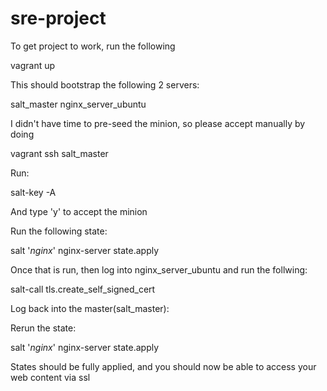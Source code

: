 # sre-project

To get project to work, run the following

vagrant up

This should bootstrap the following 2 servers:

salt_master
nginx_server_ubuntu

I didn't have time to pre-seed the minion, so please accept manually by doing

vagrant ssh salt_master

Run:

salt-key -A

And type 'y' to accept the minion

Run the following state:

salt '*nginx*' nginx-server state.apply

Once that is run, then log into nginx_server_ubuntu and run the follwing:

salt-call tls.create_self_signed_cert

Log back into the master(salt_master):

Rerun the state:

salt '*nginx*' nginx-server state.apply

States should be fully applied, and you should now be able to access your web content via ssl


